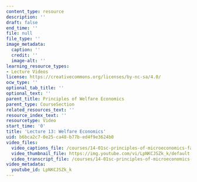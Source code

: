```yaml
---
content_type: resource
description: ''
draft: false
end_time: ''
file: null
file_type: ''
image_metadata:
  caption: ''
  credit: ''
  image-alt: ''
learning_resource_types:
- Lecture Videos
license: https://creativecommons.org/licenses/by-nc-sa/4.0/
ocw_type: ''
optional_tab_title: ''
optional_text: ''
parent_title: Principles of Welfare Economics
parent_type: CourseSection
related_resources_text: ''
resource_index_text: ''
resourcetype: Video
start_time: '0'
title: 'Lecture 13: Welfare Economics'
uid: b6bca2c7-0e25-ca48-b77b-ed4f9e3624b0
video_files:
  video_captions_file: /courses/14-01sc-principles-of-microeconomics-fall-2011/6bdb79549ea650fb871381ea26b32f4f_LpNKCJSZk_k.vtt
  video_thumbnail_file: https://img.youtube.com/vi/LpNKCJSZk_k/default.jpg
  video_transcript_file: /courses/14-01sc-principles-of-microeconomics-fall-2011/14fc9ca9ccdd5cd0463052bb41bbc9fe_LpNKCJSZk_k.pdf
video_metadata:
  youtube_id: LpNKCJSZk_k
---
```

